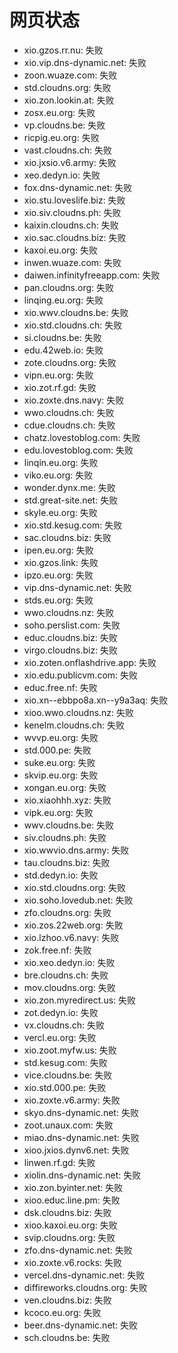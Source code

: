 # 网页状态
- xio.gzos.rr.nu: 失败
- xio.vip.dns-dynamic.net: 失败
- zoon.wuaze.com: 失败
- std.cloudns.org: 失败
- xio.zon.lookin.at: 失败
- zosx.eu.org: 失败
- vp.cloudns.be: 失败
- ricpig.eu.org: 失败
- vast.cloudns.ch: 失败
- xio.jxsio.v6.army: 失败
- xeo.dedyn.io: 失败
- fox.dns-dynamic.net: 失败
- xio.stu.loveslife.biz: 失败
- xio.siv.cloudns.ph: 失败
- kaixin.cloudns.ch: 失败
- xio.sac.cloudns.biz: 失败
- kaxoi.eu.org: 失败
- inwen.wuaze.com: 失败
- daiwen.infinityfreeapp.com: 失败
- pan.cloudns.org: 失败
- linqing.eu.org: 失败
- xio.wwv.cloudns.be: 失败
- xio.std.cloudns.ch: 失败
- si.cloudns.be: 失败
- edu.42web.io: 失败
- zote.cloudns.org: 失败
- vipn.eu.org: 失败
- xio.zot.rf.gd: 失败
- xio.zoxte.dns.navy: 失败
- wwo.cloudns.ch: 失败
- cdue.cloudns.ch: 失败
- chatz.lovestoblog.com: 失败
- edu.lovestoblog.com: 失败
- linqin.eu.org: 失败
- viko.eu.org: 失败
- wonder.dynx.me: 失败
- std.great-site.net: 失败
- skyle.eu.org: 失败
- xio.std.kesug.com: 失败
- sac.cloudns.biz: 失败
- ipen.eu.org: 失败
- xio.gzos.link: 失败
- ipzo.eu.org: 失败
- vip.dns-dynamic.net: 失败
- stds.eu.org: 失败
- wwo.cloudns.nz: 失败
- soho.perslist.com: 失败
- educ.cloudns.biz: 失败
- virgo.cloudns.biz: 失败
- xio.zoten.onflashdrive.app: 失败
- xio.edu.publicvm.com: 失败
- educ.free.nf: 失败
- xio.xn--ebbpo8a.xn--y9a3aq: 失败
- xioo.wwo.cloudns.nz: 失败
- kenelm.cloudns.ch: 失败
- wvvp.eu.org: 失败
- std.000.pe: 失败
- suke.eu.org: 失败
- skvip.eu.org: 失败
- xongan.eu.org: 失败
- xio.xiaohhh.xyz: 失败
- vipk.eu.org: 失败
- wwv.cloudns.be: 失败
- siv.cloudns.ph: 失败
- xio.wwvio.dns.army: 失败
- tau.cloudns.biz: 失败
- std.dedyn.io: 失败
- xio.std.cloudns.org: 失败
- xio.soho.lovedub.net: 失败
- zfo.cloudns.org: 失败
- xio.zos.22web.org: 失败
- xio.lzhoo.v6.navy: 失败
- zok.free.nf: 失败
- xio.xeo.dedyn.io: 失败
- bre.cloudns.ch: 失败
- mov.cloudns.org: 失败
- xio.zon.myredirect.us: 失败
- zot.dedyn.io: 失败
- vx.cloudns.ch: 失败
- vercl.eu.org: 失败
- xio.zoot.myfw.us: 失败
- std.kesug.com: 失败
- vice.cloudns.be: 失败
- xio.std.000.pe: 失败
- xio.zoxte.v6.army: 失败
- skyo.dns-dynamic.net: 失败
- zoot.unaux.com: 失败
- miao.dns-dynamic.net: 失败
- xioo.jxios.dynv6.net: 失败
- linwen.rf.gd: 失败
- xiolin.dns-dynamic.net: 失败
- xio.zon.byinter.net: 失败
- xioo.educ.line.pm: 失败
- dsk.cloudns.biz: 失败
- xioo.kaxoi.eu.org: 失败
- svip.cloudns.org: 失败
- zfo.dns-dynamic.net: 失败
- xio.zoxte.v6.rocks: 失败
- vercel.dns-dynamic.net: 失败
- diffireworks.cloudns.org: 失败
- ven.cloudns.biz: 失败
- kcoco.eu.org: 失败
- beer.dns-dynamic.net: 失败
- sch.cloudns.be: 失败
